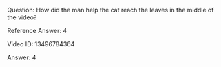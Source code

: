 Question: How did the man help the cat reach the leaves in the middle of the video?

Reference Answer: 4

Video ID: 13496784364

Answer: 4

